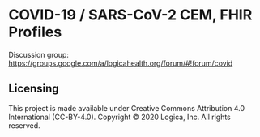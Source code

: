 # COVID-19 / SARS-CoV-2 CEM, FHIR Profiles

Discussion group: https://groups.google.com/a/logicahealth.org/forum/#!forum/covid


## Licensing

This project is made available under Creative Commons Attribution 4.0 International (CC-BY-4.0). Copyright © 2020 Logica, Inc. All rights reserved. 
